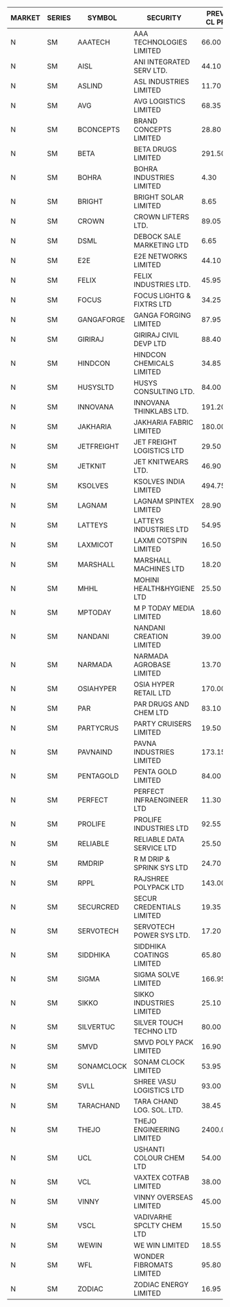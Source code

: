 


| MARKET | SERIES | SYMBOL | SECURITY | PREV CL PR | OPEN PRICE | HIGH PRICE | LOW PRICE | CLOSE PRICE | NET TRDVAL | NET TRDQTY | CORP IND | HI 52 WK | LO 52 WK |
| ----- | ----- | ----- | ----- | ----- | ----- | ----- | ----- | ----- | ----- | ----- | ----- | ----- | ----- |
| N | SM | AAATECH | AAA TECHNOLOGIES LIMITED | 66.00 | 67.95 | 72.45 | 67.95 | 71.00 | 2972100.00 | 42000 |  | 72.45 | 42.00 |
| N | SM | AISL | ANI INTEGRATED SERV LTD. | 44.10 | 44.35 | 44.35 | 42.55 | 42.55 | 990360.00 | 22800 |  | 55.40 | 17.60 |
| N | SM | ASLIND | ASL INDUSTRIES LIMITED | 11.70 | 11.40 | 11.40 | 11.40 | 11.40 | 45600.00 | 4000 |  | 22.10 | 4.75 |
| N | SM | AVG | AVG LOGISTICS LIMITED | 68.35 | 71.75 | 71.75 | 71.75 | 71.75 | 86100.00 | 1200 |  | 71.75 | 37.45 |
| N | SM | BCONCEPTS | BRAND CONCEPTS LIMITED | 28.80 | 30.20 | 30.20 | 28.45 | 30.20 | 1871400.00 | 63000 |  | 32.05 | 14.05 |
| N | SM | BETA | BETA DRUGS LIMITED | 291.50 | 284.10 | 290.00 | 284.10 | 290.00 | 459280.00 | 1600 |  | 350.20 | 58.50 |
| N | SM | BOHRA | BOHRA INDUSTRIES LIMITED | 4.30 | 4.50 | 4.50 | 4.50 | 4.50 | 9000.00 | 2000 |  | 7.25 | .95 |
| N | SM | BRIGHT | BRIGHT SOLAR LIMITED | 8.65 | 8.35 | 9.05 | 8.25 | 8.25 | 922950.00 | 111000 |  | 15.55 | 5.55 |
| N | SM | CROWN | CROWN LIFTERS LTD. | 89.05 | 85.55 | 85.55 | 84.60 | 84.60 | 763900.00 | 9000 |  | 100.00 | 38.00 |
| N | SM | DSML | DEBOCK SALE MARKETING LTD | 6.65 | 6.95 | 6.95 | 6.60 | 6.60 | 81300.00 | 12000 |  | 21.95 | 3.50 |
| N | SM | E2E | E2E NETWORKS LIMITED | 44.10 | 46.30 | 46.30 | 46.30 | 46.30 | 92600.00 | 2000 |  | 61.30 | 20.05 |
| N | SM | FELIX | FELIX INDUSTRIES LTD. | 45.95 | 46.95 | 46.95 | 46.95 | 46.95 | 187800.00 | 4000 |  | 51.25 | 14.20 |
| N | SM | FOCUS | FOCUS LIGHTG & FIXTRS LTD | 34.25 | 35.30 | 35.95 | 35.20 | 35.95 | 1283400.00 | 36000 |  | 35.95 | 18.05 |
| N | SM | GANGAFORGE | GANGA FORGING LIMITED | 87.95 | 86.50 | 89.10 | 86.50 | 89.05 | 2816800.00 | 32000 |  | 89.10 | 9.50 |
| N | SM | GIRIRAJ | GIRIRAJ CIVIL DEVP LTD | 88.40 | 90.00 | 92.80 | 90.00 | 92.00 | 437760.00 | 4800 |  | 93.50 | 48.95 |
| N | SM | HINDCON | HINDCON CHEMICALS LIMITED | 34.85 | 35.00 | 36.40 | 35.00 | 35.05 | 425800.00 | 12000 |  | 42.95 | 10.05 |
| N | SM | HUSYSLTD | HUSYS CONSULTING LTD. | 84.00 | 84.30 | 84.30 | 84.15 | 84.20 | 505400.00 | 6000 |  | 131.85 | 20.50 |
| N | SM | INNOVANA | INNOVANA THINKLABS LTD. | 191.20 | 199.75 | 199.75 | 198.75 | 198.75 | 1992500.00 | 10000 |  | 208.00 | 70.25 |
| N | SM | JAKHARIA | JAKHARIA FABRIC LIMITED | 180.00 | 180.00 | 215.05 | 180.00 | 187.85 | 3191280.00 | 15200 |  | 215.05 | 140.00 |
| N | SM | JETFREIGHT | JET FREIGHT LOGISTICS LTD | 29.50 | 28.05 | 28.05 | 28.05 | 28.05 | 897600.00 | 32000 |  | 29.75 | 12.00 |
| N | SM | JETKNIT | JET KNITWEARS LTD. | 46.90 | 49.20 | 49.20 | 49.20 | 49.20 | 221400.00 | 4500 |  | 49.20 | 18.00 |
| N | SM | KSOLVES | KSOLVES INDIA LIMITED | 494.75 | 470.05 | 470.05 | 470.05 | 470.05 | 564060.00 | 1200 |  | 1718.20 | 102.05 |
| N | SM | LAGNAM | LAGNAM SPINTEX LIMITED | 28.90 | 29.40 | 29.50 | 29.40 | 29.50 | 265200.00 | 9000 |  | 30.45 | 6.60 |
| N | SM | LATTEYS | LATTEYS INDUSTRIES LTD | 54.95 | 57.00 | 57.00 | 57.00 | 57.00 | 228000.00 | 4000 |  | 67.90 | 40.00 |
| N | SM | LAXMICOT | LAXMI COTSPIN LIMITED | 16.50 | 15.15 | 15.25 | 14.90 | 15.25 | 361200.00 | 24000 |  | 17.70 | 7.50 |
| N | SM | MARSHALL | MARSHALL MACHINES LTD | 18.20 | 19.10 | 19.10 | 19.10 | 19.10 | 286500.00 | 15000 |  | 19.10 | 4.85 |
| N | SM | MHHL | MOHINI HEALTH&HYGIENE LTD | 25.50 | 25.50 | 25.50 | 25.05 | 25.20 | 454050.00 | 18000 |  | 39.50 | 13.50 |
| N | SM | MPTODAY | M P TODAY MEDIA LIMITED | 18.60 | 19.50 | 19.50 | 19.50 | 19.50 | 117000.00 | 6000 |  | 23.85 | 9.70 |
| N | SM | NANDANI | NANDANI CREATION LIMITED | 39.00 | 39.00 | 39.00 | 39.00 | 39.00 | 195000.00 | 5000 |  | 41.50 | 7.65 |
| N | SM | NARMADA | NARMADA AGROBASE LIMITED | 13.70 | 14.35 | 14.35 | 14.30 | 14.30 | 206280.00 | 14400 |  | 16.70 | 9.50 |
| N | SM | OSIAHYPER | OSIA HYPER RETAIL LTD | 170.00 | 161.00 | 169.95 | 161.00 | 165.10 | 264440.00 | 1600 |  | 238.00 | 117.00 |
| N | SM | PAR | PAR DRUGS AND CHEM LTD | 83.10 | 87.25 | 87.25 | 87.25 | 87.25 | 3839000.00 | 44000 |  | 136.50 | 40.50 |
| N | SM | PARTYCRUS | PARTY CRUISERS LIMITED | 19.50 | 20.00 | 20.00 | 20.00 | 20.00 | 80000.00 | 4000 |  | 39.90 | 16.55 |
| N | SM | PAVNAIND | PAVNA INDUSTRIES LIMITED | 173.15 | 173.50 | 174.00 | 173.50 | 174.00 | 278000.00 | 1600 |  | 198.00 | 165.05 |
| N | SM | PENTAGOLD | PENTA GOLD LIMITED | 84.00 | 87.00 | 87.00 | 85.50 | 85.50 | 2826000.00 | 33000 |  | 115.00 | 15.40 |
| N | SM | PERFECT | PERFECT INFRAENGINEER LTD | 11.30 | 10.75 | 10.75 | 10.75 | 10.75 | 193500.00 | 18000 |  | 12.55 | 9.50 |
| N | SM | PROLIFE | PROLIFE INDUSTRIES LTD | 92.55 | 87.95 | 94.85 | 87.95 | 94.70 | 2516400.00 | 27000 |  | 102.75 | 30.50 |
| N | SM | RELIABLE | RELIABLE DATA SERVICE LTD | 25.50 | 25.00 | 25.00 | 25.00 | 25.00 | 120000.00 | 4800 |  | 31.00 | 21.85 |
| N | SM | RMDRIP | R M DRIP & SPRINK SYS LTD | 24.70 | 24.70 | 24.70 | 23.50 | 23.50 | 96400.00 | 4000 |  | 63.00 | 15.50 |
| N | SM | RPPL | RAJSHREE POLYPACK LTD | 143.00 | 145.00 | 145.95 | 142.00 | 142.00 | 2886650.00 | 20000 |  | 154.10 | 57.00 |
| N | SM | SECURCRED | SECUR CREDENTIALS LIMITED | 19.35 | 18.40 | 18.40 | 18.40 | 18.40 | 11040.00 | 600 |  | 25.55 | 12.00 |
| N | SM | SERVOTECH | SERVOTECH POWER SYS LTD. | 17.20 | 17.50 | 17.70 | 16.35 | 16.45 | 1378600.00 | 80000 |  | 23.80 | 13.55 |
| N | SM | SIDDHIKA | SIDDHIKA COATINGS LIMITED | 65.80 | 60.50 | 62.20 | 60.50 | 61.50 | 737000.00 | 12000 |  | 81.50 | 45.00 |
| N | SM | SIGMA | SIGMA SOLVE LIMITED | 166.95 | 158.65 | 158.65 | 158.65 | 158.65 | 475950.00 | 3000 |  | 191.95 | 33.80 |
| N | SM | SIKKO | SIKKO INDUSTRIES LIMITED | 25.10 | 26.10 | 26.10 | 26.10 | 26.10 | 208800.00 | 8000 |  | 33.80 | 11.60 |
| N | SM | SILVERTUC | SILVER TOUCH TECHNO LTD | 80.00 | 79.50 | 79.50 | 79.50 | 79.50 | 79500.00 | 1000 |  | 109.00 | 72.00 |
| N | SM | SMVD | SMVD POLY PACK LIMITED | 16.90 | 16.10 | 16.10 | 16.10 | 16.10 | 32200.00 | 2000 |  | 24.40 | 6.45 |
| N | SM | SONAMCLOCK | SONAM CLOCK LIMITED | 53.95 | 57.95 | 57.95 | 57.50 | 57.90 | 520050.00 | 9000 |  | 66.00 | 38.45 |
| N | SM | SVLL | SHREE VASU LOGISTICS LTD | 93.00 | 94.00 | 94.00 | 94.00 | 94.00 | 94000.00 | 1000 |  | 104.00 | 76.00 |
| N | SM | TARACHAND | TARA CHAND LOG. SOL. LTD. | 38.45 | 39.05 | 39.05 | 39.00 | 39.00 | 156100.00 | 4000 |  | 52.35 | 26.00 |
| N | SM | THEJO | THEJO ENGINEERING LIMITED | 2400.00 | 2355.00 | 2525.00 | 2311.00 | 2453.35 | 6072010.00 | 2500 |  | 2850.00 | 490.00 |
| N | SM | UCL | USHANTI COLOUR CHEM LTD | 54.00 | 48.00 | 53.30 | 48.00 | 52.70 | 1683000.00 | 32000 |  | 56.00 | 24.00 |
| N | SM | VCL | VAXTEX COTFAB LIMITED | 38.00 | 36.50 | 36.50 | 36.50 | 36.50 | 109500.00 | 3000 |  | 51.00 | 17.00 |
| N | SM | VINNY | VINNY OVERSEAS LIMITED | 45.00 | 45.50 | 46.00 | 45.50 | 46.00 | 1921500.00 | 42000 |  | 46.00 | 33.00 |
| N | SM | VSCL | VADIVARHE SPCLTY CHEM LTD | 15.50 | 16.25 | 16.25 | 16.25 | 16.25 | 48750.00 | 3000 |  | 19.55 | 6.10 |
| N | SM | WEWIN | WE WIN LIMITED | 18.55 | 17.65 | 17.65 | 17.65 | 17.65 | 52950.00 | 3000 |  | 60.00 | 13.55 |
| N | SM | WFL | WONDER FIBROMATS LIMITED | 95.80 | 100.50 | 100.55 | 100.00 | 100.55 | 1605760.00 | 16000 |  | 100.55 | 42.70 |
| N | SM | ZODIAC | ZODIAC ENERGY LIMITED | 16.95 | 17.50 | 17.50 | 17.50 | 17.50 | 70000.00 | 4000 |  | 23.75 | 11.50 |



